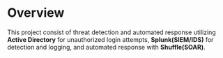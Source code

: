 # Overview
This project consist of threat detection and automated response utilizing **Active Directory** for unauthorized login attempts, **Splunk(SIEM/IDS)** for detection and logging, and automated response with **Shuffle(SOAR)**.
